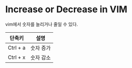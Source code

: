 # Increase or Decrease in VIM

vim에서 숫자를 늘리거나 줄일 수 있다.

| 단축키   | 설명      |
| -------- | --------- |
| Ctrl + a | 숫자 증가 |
| Ctrl + x | 숫자 감소 |